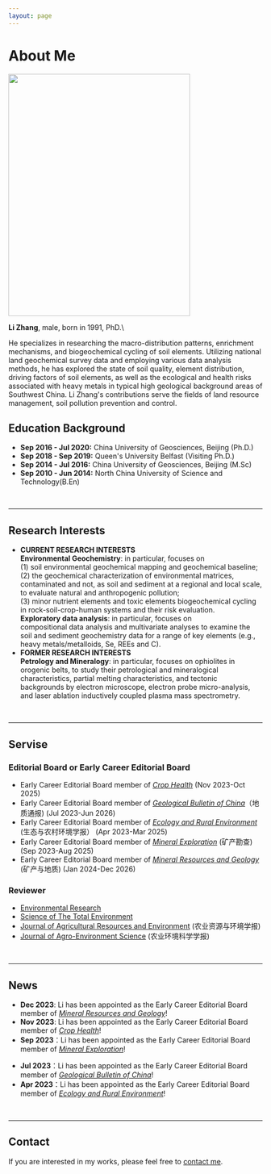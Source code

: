 ```yaml
---
layout: page
---
```


# About Me

<img src="https://zhanglitga.github.io/zhangli.JPG" class="floatpic" width="360" height="480">

**Li Zhang**, male, born in 1991, PhD.\ 
<!--degree and currently serves as a senior engineer at the [Institute of Geophysical and Geochemical Exploration of the Chinese Academy of Geological Sciences(IGGE, CAGS)](http://www.igge.cgs.gov.cn/). He is now  commencing postdoctoral research at the [Karlsruhe Institute of Technology](https://www.kit.edu/index.php) supported by China Scholarship Council.-->
He specializes in researching the macro-distribution patterns, enrichment mechanisms, and biogeochemical cycling of soil elements. Utilizing national land geochemical survey data and employing various data analysis methods, he has explored the state of soil quality, element distribution, driving factors of soil elements, as well as the ecological and health risks associated with heavy metals in typical high geological background areas of Southwest China. Li Zhang's contributions serve the fields of land resource management, soil pollution prevention and control.

<!--## Academic Background

<!-- **<font color='red'>[Highlight]</font> ** I will be commencing my Postdoctoral research at the Karlsruhe Institute of Technology soon. -->

<!--- **Jan 2024 - Present:** Postdoc research fellow at Institute of Geography and Geoecology, Karlsruhe Institute of Technology （IFGG, KIT）-->
<!--- **Nov 2022 - Dec 2023:** Senior engineer at Institute of Geophysical and Geochemical Exploration, Chinese Academy of Geological Science (IGGE, CAGS)
- **Aug 2020 - Nov 2022:** Engineer at Institute of Geophysical and Geochemical Exploration, Chinese Academy of Geological Science (IGGE, CAGS)-->



## Education Background
- **Sep 2016 - Jul 2020:** China University of Geosciences, Beijing (Ph.D.)
- **Sep 2018 - Sep 2019:** Queen's University Belfast (Visiting Ph.D.)
- **Sep 2014 - Jul 2016:** China University of Geosciences, Beijing (M.Sc)
- **Sep 2010 - Jun 2014:** North China University of Science and Technology(B.En)

<br>


---

## Research Interests

- **CURRENT RESEARCH INTERESTS** \
**Environmental Geochemistry**: in particular, focuses on \
(1) soil environmental geochemical mapping and geochemical baseline; \
(2) the geochemical characterization of environmental matrices, contaminated and not, as soil and sediment at a regional and local scale, to evaluate natural and anthropogenic pollution; \
(3) minor nutrient elements and toxic elements biogeochemical cycling in rock-soil-crop-human systems and their risk evaluation. \
**Exploratory data analysis**: in particular, focuses on\
compositional data analysis and multivariate analyses to examine the soil and sediment geochemistry data for a range of key elements (e.g., heavy metals/metalloids, Se, REEs and C). 
- **FORMER RESEARCH INTERESTS** \
**Petrology and Mineralogy**: in particular, focuses on ophiolites in orogenic belts, to study their petrological and mineralogical characteristics, partial melting characteristics, and tectonic backgrounds by electron microscope, electron probe micro-analysis, and laser ablation inductively coupled plasma mass spectrometry.


<br>

---
## Servise
### Editorial Board or Early Career Editorial Board 
- Early Career Editorial Board member of [*Crop Health*](https://link.springer.com/journal/44297?utm_medium=affiliate&utm_source=baidu&utm_content=banner&utm_term=null&utm_campaign=CONR_JRNLS_DEC1_AP_CNPL_00340_HPAUT) (Nov 2023-Oct 2025)
- Early Career Editorial Board member of [*Geological Bulletin of China*](http://dzhtb.cgs.cn/gbc/ch/index.aspx)（地质通报) (Jul 2023-Jun 2026)
- Early Career Editorial Board member of [*Ecology and Rural Environment*](http://www.ere.ac.cn/CN/1673-4831/home.shtml) (生态与农村环境学报） (Apr 2023-Mar 2025)
- Early Career Editorial Board member of [*Mineral Exploration*](http://www.kckc.org.cn/ch/index.aspx) (矿产勘查) (Sep 2023-Aug 2025)
- Early Career Editorial Board member of [*Mineral Resources and Geology*](https://kcyd.cbpt.cnki.net/WKD3/WebPublication/index.aspx?mid=kcyd) (矿产与地质) (Jan 2024-Dec 2026)

### Reviewer
- [Environmental Research](https://www.sciencedirect.com/journal/environmental-research)
- [Science of The Total Environment](https://www.sciencedirect.com/journal/science-of-the-total-environment)
- [Journal of Agricultural Resources and Environment](http://www.aed.org.cn/nyzyyhjxb/ch/index.aspx) (农业资源与环境学报)
- [Journal of Agro-Environment Science](http://www.aes.org.cn/nyhjkxxb/ch/index.aspx) (农业环境科学学报) 




<br>

---

## News

- **Dec 2023**: Li has been appointed as the Early Career Editorial Board member of  [*Mineral Resources and Geology*](https://kcyd.cbpt.cnki.net/WKD3/WebPublication/index.aspx?mid=kcyd)!
- **Nov 2023**: Li has been appointed as the Early Career Editorial Board member of [*Crop Health*](https://link.springer.com/journal/44297?utm_medium=affiliate&utm_source=baidu&utm_content=banner&utm_term=null&utm_campaign=CONR_JRNLS_DEC1_AP_CNPL_00340_HPAUT)!
- **Sep 2023**：Li has been appointed as the Early Career Editorial Board member of [*Mineral Exploration*](http://www.kckc.org.cn/ch/index.aspx)!
<!--- **Jun 2023**：Happy to be awarded the CSC Scholarship.-->
- **Jul 2023**：Li has been appointed as the Early Career Editorial Board member of [*Geological Bulletin of China*](http://dzhtb.cgs.cn/gbc/ch/index.aspx)! 
- **Apr 2023**：Li has been appointed as the Early Career Editorial Board member of [*Ecology and Rural Environment*](http://www.ere.ac.cn/CN/1673-4831/home.shtml)!

<br>

---

## Contact 
If you are interested in my works, please feel free to [contact me](/contact/index.html).
